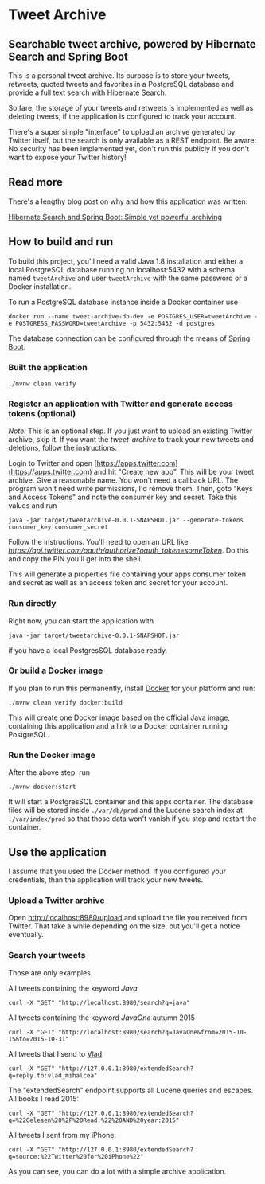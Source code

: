 # Tweet Archive

## Searchable tweet archive, powered by Hibernate Search and Spring Boot

This is a personal tweet archive. Its purpose is to store your tweets, retweets, quoted tweets and favorites in a PostgreSQL database and provide a full text search with Hibernate Search.

So fare, the storage of your tweets and retweets is implemented as well as deleting tweets, if the application is configured to track your account.

There's a super simple "interface" to upload an archive generated by Twitter itself, but the search is only available as a REST endpoint. Be aware: No security has been implemented yet, don't run this publicly if you don't want to expose your Twitter history!

## Read more

There's a lengthy blog post on why and how this application was written:

[Hibernate Search and Spring Boot: Simple yet powerful archiving](http://info.michael-simons.eu/2016/09/06/hibernate-search-and-spring-boot-simple-yet-powerful-archiving/)

## How to build and run

To build this project, you'll need a valid Java 1.8 installation and either a local PostgreSQL database running on localhost:5432 with a schema named `tweetArchive` and user `tweetArchive` with the same password or a Docker installation.

To run a PostgreSQL database instance inside a Docker container use

```
docker run --name tweet-archive-db-dev -e POSTGRES_USER=tweetArchive -e POSTGRESS_PASSWORD=tweetArchive -p 5432:5432 -d postgres
```

The database connection can be configured through the means of [Spring Boot](http://docs.spring.io/spring-boot/docs/current/reference/html/common-application-properties.html).

### Built the application

```
./mvnw clean verify
```

### Register an application with Twitter and generate access tokens (optional)

*Note:* This is an optional step. If you just want to upload an existing Twitter archive, skip it. If you want the _tweet-archive_ to track your new tweets and deletions, follow the instructions.

Login to Twitter and open [https://apps.twitter.com](https://apps.twitter.com) and hit "Create new app". This will be your tweet archive. Give a reasonable name. You won't need a callback URL. The program won't need write permissions, I'd remove them. Then, goto "Keys and Access Tokens" and note the consumer key and secret. Take this values and run

```
java -jar target/tweetarchive-0.0.1-SNAPSHOT.jar --generate-tokens consumer_key,consumer_secret
```

Follow the instructions. You'll need to open an URL like _https://api.twitter.com/oauth/authorize?oauth_token=someToken_. Do this and copy the PIN you'll get into the shell.

This will generate a properties file containing your apps consumer token and secret as well as an access token and secret for your account.

### Run directly

Right now, you can start the application with

```
java -jar target/tweetarchive-0.0.1-SNAPSHOT.jar
```

if you have a local PostgresSQL database ready.

### Or build a Docker image

If you plan to run this permanently, install [Docker](https://www.docker.com) for your platform and run:

```
./mvnw clean verify docker:build
```

This will create one Docker image based on the official Java image, containing this application and a link to a Docker container running PostgreSQL. 

### Run the Docker image

After the above step, run

```
./mvnw docker:start
```

It will start a PostgresSQL container and this apps container. The database files will be stored inside `./var/db/prod` and the Lucene search index at `./var/index/prod` so that those data won't vanish if you stop and restart the container.


## Use the application

I assume that you used the Docker method. If you configured your credentials, than the application will track your new tweets.

### Upload a Twitter archive

Open [http://localhost:8980/upload](http://localhost:8980/upload) and upload the file you received from Twitter. That take a while depending on the size, but you'll get a notice eventually.

### Search your tweets

Those are only examples. 

All tweets containing the keyword _Java_

```
curl -X "GET" "http://localhost:8980/search?q=java"
```

All tweets containing the keyword _JavaOne_ autumn 2015

```
curl -X "GET" "http://localhost:8980/search?q=JavaOne&from=2015-10-15&to=2015-10-31"
```


All tweets that I send to [Vlad](https://twitter.com/vlad_mihalcea):

```
curl -X "GET" "http://127.0.0.1:8980/extendedSearch?q=reply.to:vlad_mihalcea"
```

The "extendedSearch" endpoint supports all Lucene queries and escapes. All books I read 2015:

```
curl -X "GET" "http://127.0.0.1:8980/extendedSearch?q=%22Gelesen%20%2F%20Read:%22%20AND%20year:2015"
```

All tweets I sent from my iPhone:

```
curl -X "GET" "http://127.0.0.1:8980/extendedSearch?q=source:%22Twitter%20for%20iPhone%22"
```

As you can see, you can do a lot with a simple archive application.